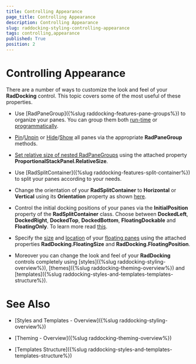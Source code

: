 ```yaml
---
title: Controlling Appearance
page_title: Controlling Appearance
description: Controlling Appearance
slug: raddocking-styling-controlling-appearance
tags: controlling,appearance
published: True
position: 2
---
```


# Controlling Appearance

There are a number of ways to customize the look and feel of your __RadDocking__ control. This topic covers some of the most useful of these properties.

* Use [RadPaneGroup]({%slug raddocking-features-pane-groups%}) to organize your panes. You can group them both [run-time](#Grouping_Panes_Run-time) or [programmatically](#Grouping_Panes_Programmatically). 

* [Pin](#Pinning_All_Panes)/[Unpin](#Unpining_All_Panes) or [Hide](#Hiding_All_Panes)/[Show](#Showing_All_Panes) all panes via the appropriate __RadPaneGroup__ methods. 

* [Set relative size of nested RadPaneGroups](#Set_Relative_Size_to_the_RadPaneGroup) using the attached property __ProportionalStackPanel.RelativeSize__. 

* Use [RadSplitContainer]({%slug raddocking-features-split-container%}) to split your panes according to your needs. 

* Change the orientation of your __RadSplitContainer__ to __Horizontal__ or __Vertical__ using its __Orientation__ property as shown [here](#Setting_the_Orientation_Property_in_XAML). 

* Control the initial docking positions of your panes via the __InitialPosition__ property of the __RadSplitContainer__ class. Choose between __DockedLeft__, __DockedRight__, __DockedTop__, __DockedBottom__, __FloatingDockable__ and __FloatingOnly__. To learn more read [this](#Setting_the_InitialPosition_of_the_RadSplitContainer_in_XAML). 

* Specify the [size](#Setting_the_Initial_FloatingSize_of_the_RadSplitContainer) and [location](#Setting_the_Initial_FloatingLocation_of_the_RadSplitContainer) of your [floating panes](#Floating_Panes) using the attached properties __RadDocking.FloatingSize__ and __RadDocking.FloatingPosition__. 

* Moreover you can change the look and feel of your __RadDocking__ controls completely using [styles]({%slug raddocking-styling-overview%}), [themes]({%slug raddocking-theming-overview%}) and [templates]({%slug raddocking-styles-and-templates-templates-structure%}). 

# See Also

 * [Styles and Templates - Overview]({%slug raddocking-styling-overview%})

 * [Theming - Overview]({%slug raddocking-theming-overview%})

 * [Templates Structure]({%slug raddocking-styles-and-templates-templates-structure%})
